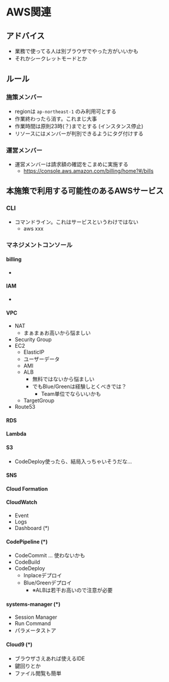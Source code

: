# AWS関連
## アドバイス
- 業務で使ってる人は別ブラウザでやった方がいいかも
- それかシークレットモードとか

## ルール
### 施策メンバー
- regionは `ap-northeast-1` のみ利用可とする
- 作業終わったら消す。これまじ大事
- 作業時間は原則23時(？)までとする (インスタンス停止)
- リソースにはメンバーが判別できるようにタグ付けする
### 運営メンバー
- 運営メンバーは請求額の確認をこまめに実施する
  - https://console.aws.amazon.com/billing/home?#/bills

## 本施策で利用する可能性のあるAWSサービス

### CLI
- コマンドライン。これはサービスというわけではない
  - aws xxx 
### マネジメントコンソール
#### billing
- 

#### IAM
- 

#### VPC
- NAT
  - まぁまぁお高いから悩ましい
- Security Group
- EC2
  - ElasticIP
  - ユーザーデータ
  - AMI
  - ALB
    - 無料ではないから悩ましい
    - でもBlue/Greenは経験しとくべきでは？
      - Team単位でならいいかも
  - TargetGroup
- Route53

#### RDS

#### Lambda

#### S3
- CodeDeploy使ったら、結局入っちゃいそうだな...

#### SNS

#### Cloud Formation


#### CloudWatch 
- Event
- Logs
- Dashboard (*)

#### CodePipeline (*)
- CodeCommit ... 使わないかも
- CodeBuild
- CodeDeploy
  - Inplaceデプロイ
  - Blue/Greenデプロイ
    - ※ALBは若干お高いので注意が必要

#### systems-manager (*)
- Session Manager
- Run Command
- パラメータストア

#### Cloud9 (*)
- ブラウザさえあれば使えるIDE
- 鍵回りとか
- ファイル閲覧も簡単